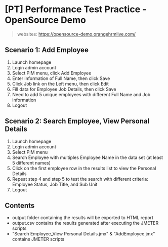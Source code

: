 # [PT] Performance Test Practice - OpenSource Demo
> websites: https://opensource-demo.orangehrmlive.com/

## Scenario 1: Add Employee

1. Launch homepage
2. Login admin account
3. Select PIM menu, click Add Employee
4. Enter information of Full Name, then click Save
5. Click Job link on the Left menu, then click Edit
6. Fill data for Employee Job Details, then click Save
7. Need to add 5 unique employees with different Full Name and Job information
8. Logout

## Scenario 2: Search Employee, View Personal Details
1. Launch homepage
2. Login admin account
3. Select PIM menu
4. Search Employee with multiples Employee Name in the data set (at least 5 different names)
5. Click on the first employee row in the results list to view the Personal Details
6. Repeat step 4 and step 5 to test the search with different criteria: Employee Status, Job Title, and Sub Unit
7. Logout

## Contents

* output folder containing the results will be exported to HTML report
* output.csv contains the results generated after executing the JMETER scripts
* "Search Employee_View Personal Details.jmx" & "AddEmployee.jmx" contains JMETER scripts

<!-- Markdown link & img dfn's -->